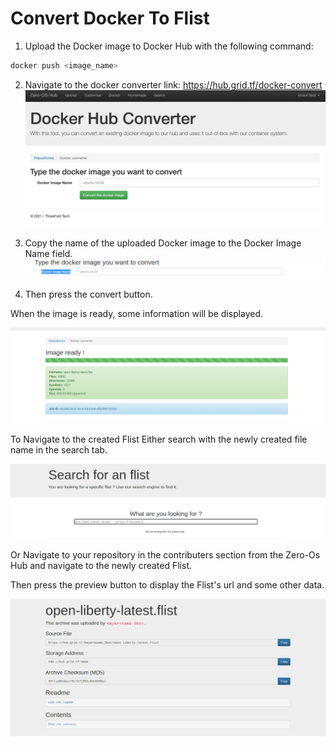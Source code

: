 # Convert Docker To Flist

1. Upload the Docker image to Docker Hub with the following command:

```bash
docker push <image_name>
```

2. Navigate to the docker converter link: https://hub.grid.tf/docker-convert
   ![](img/docker_convert.png)

3. Copy the name of the uploaded Docker image to the Docker Image Name field.
   ![](img/docker_field.png)

4. Then press the convert button.

When the image is ready, some information will be displayed.

![](img/flist_ready.png)

To Navigate to the created Flist Either search with the newly created file name in the search tab.

![](img/search.png)

Or Navigate to your repository in the contributers section from the Zero-Os Hub and navigate to the newly created Flist.

Then press the preview button to display the Flist's url and some other data.

![](img/preview.png)
